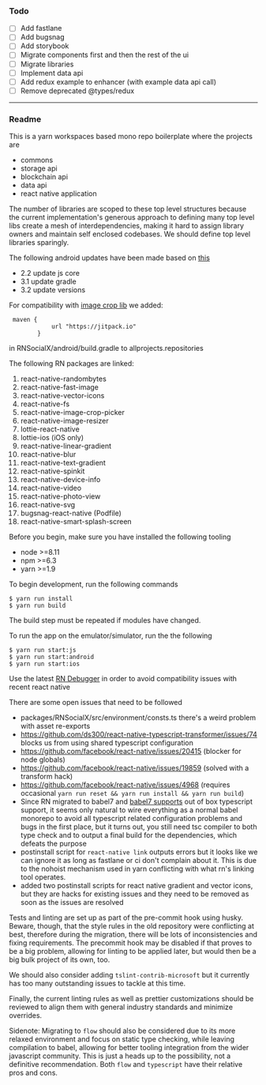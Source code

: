 ### Todo
- [ ] Add fastlane
- [ ] Add bugsnag
- [ ] Add storybook
- [ ] Migrate components first and then the rest of the ui
- [ ] Migrate libraries
- [ ] Implement data api
- [ ] Add redux example to enhancer (with example data api call)
- [ ] Remove deprecated @types/redux

---

### Readme
This is a yarn workspaces based mono repo boilerplate where the projects are

- commons
- storage api
- blockchain api
- data api
- react native application

The number of libraries are scoped to these top level structures because the current
implementation's generous approach to defining many top level libs create a mesh
of interdependencies, making it hard to assign library owners and maintain self
enclosed codebases. We should define top level libraries sparingly.

The following android updates have been made based on [this](http://albertgao.xyz/2018/05/30/24-tips-for-react-native-you-probably-want-to-know/)

- 2.2 update js core
- 3.1 update gradle
- 3.2 update versions

For compatibility with [image crop lib](https://github.com/ivpusic/react-native-image-crop-picker) we added:
```
 maven {
            url "https://jitpack.io"
        } 
```
in RNSocialX/android/build.gradle to allprojects.repositories

The following RN packages are linked:
1. react-native-randombytes 
2. react-native-fast-image
3. react-native-vector-icons
4. react-native-fs
5. react-native-image-crop-picker
6. react-native-image-resizer
7. lottie-react-native
8. lottie-ios (iOS only)
9. react-native-linear-gradient
10. react-native-blur
11. react-native-text-gradient
12. react-native-spinkit
13. react-native-device-info
14. react-native-video
15. react-native-photo-view
16. react-native-svg
17. bugsnag-react-native (Podfile)
18. react-native-smart-splash-screen

Before you begin, make sure you have installed the following tooling

- node >=8.11
- npm >=6.3
- yarn >=1.9 

To begin development, run the following commands

```
$ yarn run install
$ yarn run build
```

The build step must be repeated if modules have changed.

To run the app on the emulator/simulator, run the the following

```
$ yarn run start:js
$ yarn run start:android
$ yarn run start:ios
```

Use the latest [RN Debugger](https://github.com/jhen0409/react-native-debugger/releases)
in order to avoid compatibility issues with recent react native

There are some open issues that need to be followed

- packages/RNSocialX/src/environment/consts.ts there's a weird problem with asset re-exports
- https://github.com/ds300/react-native-typescript-transformer/issues/74 blocks us from using shared typescript configuration
- https://github.com/facebook/react-native/issues/20415 (blocker for node globals)
- https://github.com/facebook/react-native/issues/19859 (solved with a transform hack)
- https://github.com/facebook/react-native/issues/4968 (requires occasional
`yarn run reset && yarn run install && yarn run build`)
- Since RN migrated to babel7 and [babel7 supports](https://github.com/Microsoft/TypeScript-Babel-Starter)
out of box typescript support, it seems only natural to wire everything as a normal
babel monorepo to avoid all typescript related configuration problems and bugs in
the first place, but it turns out, you still need tsc compiler to both type check
and to output a final build for the dependencies, which defeats the purpose
- postinstall script for `react-native link` outputs errors but it looks like we can ignore
it as long as fastlane or ci don't complain about it. This is due to the nohoist
mechanism used in yarn conflicting with what rn's linking tool operates.
- added two postinstall scripts for react native gradient and vector icons, but they are
hacks for existing issues and they need to be removed as soon as the issues are resolved

Tests and linting are set up as part of the pre-commit hook using husky. Beware, though,
that the style rules in the old repository were conflicting at best, therefore
during the migration, there will be lots of inconsistencies and fixing requirements.
The precommit hook may be disabled if that proves to be a big problem, allowing
for linting to be applied later, but would then be a big bulk project of its own, too.

We should also consider adding `tslint-contrib-microsoft` but it currently has too
many outstanding issues to tackle at this time.

Finally, the current linting rules as well as prettier customizations should be
reviewed to align them with general industry standards and minimize overrides.

Sidenote: Migrating to `flow` should also be considered due to its more relaxed
environment and focus on static type checking, while leaving compilation to
babel, allowing for better tooling integration from the wider javascript community.
This is just a heads up to the possibility, not a definitive recommendation. Both
`flow` and `typescript` have their relative pros and cons.

